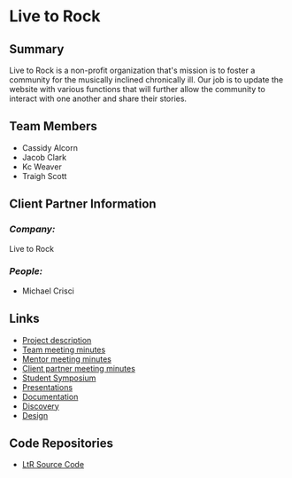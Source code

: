 # Live to Rock

## **Summary**

Live to Rock is a non-profit organization that's mission is to foster a community for the musically inclined chronically ill. Our job is to update the website with various functions that will further allow the community to interact with one another and share their stories.

## **Team Members**

- Cassidy Alcorn
- Jacob Clark
- Kc Weaver
- Traigh Scott

## **Client Partner Information**

### *Company:*
Live to Rock

### *People:*
- Michael Crisci

## **Links**

- [Project description](ProjectDescription.md)
- [Team meeting minutes](MeetingMinutes/Team)
- [Mentor meeting minutes](MeetingMinutes/Mentor)
- [Client partner meeting minutes](MeetingMinutes/ClientPartner)
- [Student Symposium](StudentSymposium)
- [Presentations](Presentations)
- [Documentation](Documentation)
- [Discovery](Discovery)
- [Design](Design)

## **Code Repositories**

- [LtR Source Code](https://github.com/JClark-32/Live-to-Rock-Source-Code)

